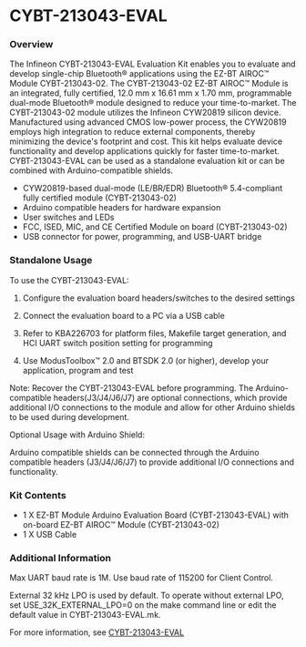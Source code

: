 # CYBT-213043-EVAL

### Overview

The Infineon CYBT-213043-EVAL Evaluation Kit enables you to evaluate and develop single-chip Bluetooth&#174; applications using the EZ-BT AIROC&#8482; Module CYBT-213043-02. The CYBT-213043-02 EZ-BT AIROC&#8482; Module is an integrated, fully certified, 12.0 mm x 16.61 mm x 1.70 mm, programmable dual-mode Bluetooth&#174; module designed to reduce your time-to-market. The CYBT-213043-02 module utilizes the Infineon CYW20819 silicon device.  Manufactured using advanced CMOS low-power process, the CYW20819 employs high integration to reduce external components, thereby minimizing the device's footprint and cost. This kit helps evaluate device functionality and develop applications quickly for faster time-to-market. CYBT-213043-EVAL can be used as a standalone evaluation kit or can be combined with Arduino-compatible shields.

* CYW20819-based dual-mode (LE/BR/EDR) Bluetooth&#174; 5.4-compliant fully certified module (CYBT-213043-02)
* Arduino compatible headers for hardware expansion
* User switches and LEDs
* FCC, ISED, MIC, and CE Certified Module on board (CYBT-213043-02)
* USB connector for power, programming, and USB-UART bridge

### Standalone Usage

To use the CYBT-213043-EVAL:

1) Configure the evaluation board headers/switches to the desired settings

2) Connect the evaluation board to a PC via a USB cable

3) Refer to KBA226703 for platform files, Makefile target generation, and HCI UART switch position setting for programming

4) Use ModusToolbox&#8482; 2.0 and BTSDK 2.0 (or higher), develop your application, program and test

Note: Recover the CYBT-213043-EVAL before programming. The Arduino-compatible headers(J3/J4/J6/J7) are optional connections, which provide additional I/O connections to the module and allow for other Arduino shields to be used during development.

Optional Usage with Arduino Shield:

Arduino compatible shields can be connected through the Arduino compatible headers (J3/J4/J6/J7) to provide additional I/O connections and functionality.

### Kit Contents

* 1 X EZ-BT Module Arduino Evaluation Board (CYBT-213043-EVAL) with on-board EZ-BT AIROC&#8482; Module (CYBT-213043-02)
* 1 X USB Cable

### Additional Information

Max UART baud rate is 1M. Use baud rate of 115200 for Client Control.

External 32 kHz LPO is used by default. To operate without external LPO, set USE\_32K\_EXTERNAL\_LPO=0 on the make command line or edit the default value in CYBT-213043-EVAL.mk.

For more information, see [CYBT-213043-EVAL](https://www.infineon.com/cms/en/product/evaluation-boards/cybt-213043-eval/)

